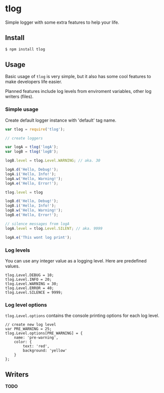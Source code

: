 # tlog

 Simple logger with some extra features to help your life.

## Install

```bash
$ npm install tlog
```

## Usage

 Basic usage of `tlog` is very simple, but it also has some cool features to make developers life easier.

 Planned features include log levels from enviroment variables, other log writers (files).

### Simple usage

 Create default logger instance with 'default' tag name.

```js
var tlog = require('tlog');

// create loggers

var logA = tlog('logA');
var logB = tlog('logB');

logB.level = tlog.Level.WARNING; // aka. 30

logA.d('Hello, Debug!');
logA.i('Hello, Info!');
logA.w('Hello, Warning!');
logA.e('Hello, Error!');

tlog.level = tlog

logB.d('Hello, Debug!');
logB.i('Hello, Info!');
logB.w('Hello, Warning!');
logB.e('Hello, Error!');

// silence messages from logA
logA.level = tlog.Level.SILENT; // aka. 9999

logA.e('This wont log print');
```

### Log levels

 You can use any integer value as a logging level. Here are predefined values.

```
tlog.Level.DEBUG = 10;
tlog.Level.INFO = 20;
tlog.Level.WARNING = 30;
tlog.Level.ERROR = 40;
tlog.Level.SILENCE = 9999;
```

### Log level options

 `tlog.Level.options` contains the console printing options for each log level.

```
// create new log level
var PRE_WARNING = 25;
tlog.Level.options[PRE_WARNING] = {
	name: 'pre-warning',
	color: {
		text: 'red',
		background: 'yellow'
	}
};
```

## Writers
 **TODO**
